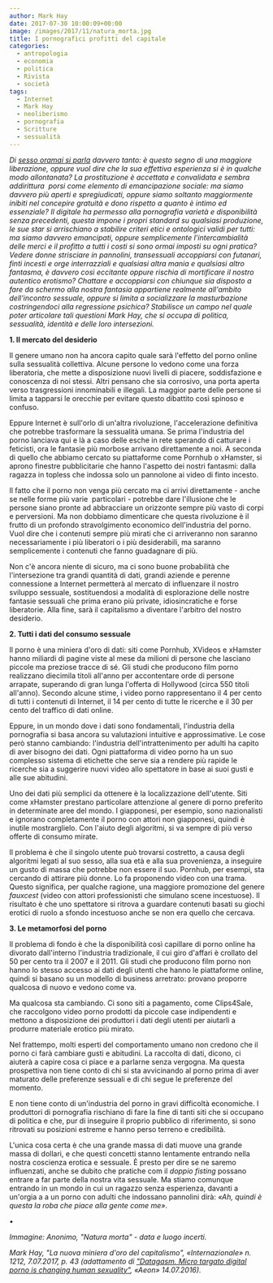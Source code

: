 ```yaml
---
author: Mark Hay
date: 2017-07-30 10:00:09+00:00
image: /images/2017/11/natura_morta.jpg
title: I pornografici profitti del capitale
categories:
  - antropologia
  - economia
  - politica
  - Rivista
  - società
tags:
  - Internet
  - Mark Hay
  - neoliberismo
  - pornografia
  - Scritture
  - sessualità
---
```


*Di [sesso oramai si parla](http://www.scritture.net/mag/le-parole-del-sesso-taciuto/) davvero tanto: è questo segno di una maggiore liberazione, oppure vuol dire che la sua effettiva esperienza si è in qualche modo allontanata? La prostituzione è accettata e convalidata e sembra addirittura  porsi come elemento di emancipazione sociale: ma siamo davvero più aperti e spregiudicati, oppure siamo soltanto maggiormente inibiti nel concepire gratuità e dono rispetto a quanto è intimo ed essenziale? Il digitale ha permesso alla pornografia varietà e disponibilità senza precedenti, questa impone i propri standard su qualsiasi produzione, le sue star si arrischiano a stabilire criteri etici e ontologici validi per tutti: ma siamo davvero emancipati, oppure semplicemente l'intercambialità delle merci e il profitto a tutti i costi si sono ormai imposti su ogni pratica? Vedere donne strisciare in pannolini, transessuali accoppiarsi con futanari, finti incesti e orge interrazziali e qualsiasi altra mania e qualsiasi altro fantasma, è davvero così eccitante oppure rischia di mortificare il nostro autentico erotismo? Chattare e accoppiarsi con chiunque sia disposto a fare da schermo alla nostra fantasia appartiene realmente all'ambito dell'incontro sessuale, oppure si limita a socializzare la masturbazione costringendoci alla regressione psichica? Stabilisce un campo nel quale poter articolare tali questioni Mark Hay, che si occupa di politica, sessualità, identità e delle loro intersezioni.*

**1. Il mercato del desiderio**

Il genere umano non ha ancora capito quale sarà l'effetto del porno online sulla sessualità collettiva. Alcune persone lo vedono come una forza liberatoria, che mette a disposizione nuovi livelli di piacere, soddisfazione e conoscenza di noi stessi. Altri pensano che sia corrosivo, una porta aperta verso trasgressioni innominabili e illegali. La maggior parte delle persone si limita a tapparsi le orecchie per evitare questo dibattito così spinoso e confuso.

Eppure Internet è sull'orlo di un'altra rivoluzione, l'accelerazione definitiva che potrebbe trasformare la sessualità umana. Se prima l'industria del porno lanciava qui e là a caso delle esche in rete sperando di catturare i feticisti, ora le fantasie più morbose arrivano direttamente a noi. A seconda di quello che abbiamo cercato su piattaforme come Pornhub o xHamster, si aprono finestre pubblicitarie che hanno l'aspetto dei nostri fantasmi: dalla ragazza in topless che indossa solo un pannolone ai video di finto incesto.

Il fatto che il porno non venga più cercato ma ci arrivi direttamente - anche se nelle forme più varie  particolari - potrebbe dare l'illusione che le persone siano pronte ad abbracciare un orizzonte sempre più vasto di corpi e perversioni. Ma non dobbiamo dimenticare che questa rivoluzione è il frutto di un profondo stravolgimento economico dell'industria del porno. Vuol dire che i contenuti sempre più mirati che ci arriveranno non saranno necessariamente i più liberatori o i più desiderabili, ma saranno semplicemente i contenuti che fanno guadagnare di più.

Non c'è ancora niente di sicuro, ma ci sono buone probabilità che l'intersezione tra grandi quantità di dati, grandi aziende e perenne connessione a Internet permetterà al mercato di influenzare il nostro sviluppo sessuale, sostituendosi a modalità di esplorazione delle nostre fantasie sessuali che prima erano più private, idiosincratiche e forse liberatorie. Alla fine, sarà il capitalismo a diventare l'arbitro del nostro desiderio.

**2. Tutti i dati del consumo sessuale**

Il porno è una miniera d'oro di dati: siti come Pornhub, XVideos e xHamster hanno miliardi di pagine viste al mese da milioni di persone che lasciano piccole ma preziose tracce di sé. Gli studi che producono film porno realizzano diecimila titoli all'anno per accontentare orde di persone arrapate, superando di gran lunga l'offerta di Hollywood (circa 550 titoli all'anno). Secondo alcune stime, i video porno rappresentano il 4 per cento di tutti i contenuti di Internet, il 14 per cento di tutte le ricerche e il 30 per cento del traffico di dati online.

Eppure, in un mondo dove i dati sono fondamentali, l'industria della pornografia si basa ancora su valutazioni intuitive e approssimative. Le cose però stanno cambiando: l'industria dell'intrattenimento per adulti ha capito di aver bisogno dei dati. Ogni piattaforma di video porno ha un suo complesso sistema di etichette che serve sia a rendere più rapide le ricerche sia a suggerire nuovi video allo spettatore in base ai suoi gusti e alle sue abitudini.

Uno dei dati più semplici da ottenere è la localizzazione dell'utente. Siti come xHamster prestano particolare attenzione al genere di porno preferito in determinate aree del mondo. I giapponesi, per esempio, sono nazionalisti e ignorano completamente il porno con attori non giapponesi, quindi è inutile mostrarglielo. Con l'aiuto degli algoritmi, si va sempre di più verso offerte di consumo mirate.

Il problema è che il singolo utente può trovarsi costretto, a causa degli algoritmi legati al suo sesso, alla sua età e alla sua provenienza, a inseguire un gusto di massa che potrebbe non essere il suo. Pornhub, per esempi, sta cercando di attirare più donne. Lo fa proponendo video con una trama. Questo significa, per qualche ragione, una maggiore promozione del genere *fauxcest* (video con attori professionisti che simulano scene incestuose). Il risultato è che uno spettatore si ritrova a guardare contenuti basati su giochi erotici di ruolo a sfondo incestuoso anche se non era quello che cercava.

**3. Le metamorfosi del porno**

Il problema di fondo è che la disponibilità così capillare di porno online ha divorato dall'interno l'industria tradizionale, il cui giro d'affari è crollato del 50 per cento tra il 2007 e il 2011. Gli studi che producono film porno non hanno lo stesso accesso ai dati degli utenti che hanno le piattaforme online, quindi si basano su un modello di business arretrato: provano proporre qualcosa di nuovo e vedono come va.

Ma qualcosa sta cambiando. Ci sono siti a pagamento, come Clips4Sale, che raccolgono video porno prodotti da piccole case indipendenti e mettono a disposizione dei produttori i dati degli utenti per aiutarli a produrre materiale erotico più mirato.

Nel frattempo, molti esperti del comportamento umano non credono che il porno ci farà cambiare gusti e abitudini. La raccolta di dati, dicono, ci aiuterà a capire cosa ci piace e a parlarne senza vergogna. Ma questa prospettiva non tiene conto di chi si sta avvicinando al porno prima di aver maturato delle preferenze sessuali e di chi segue le preferenze del momento.

E non tiene conto di un'industria del porno in gravi difficoltà economiche. I produttori di pornografia rischiano di fare la fine di tanti siti che si occupano di politica e che, pur di inseguire il proprio pubblico di riferimento, si sono ritrovati su posizioni estreme e hanno perso terreno e credibilità.

L'unica cosa certa è che una grande massa di dati muove una grande massa di dollari, e che questi concetti stanno lentamente entrando nella nostra coscienza erotica e sessuale. È presto per dire se ne saremo influenzati, anche se dubito che pratiche com il *doppio fisting* possano entrare a far parte della nostra vita sessuale. Ma stiamo comunque entrando in un mondo in cui un ragazzo senza esperienza, davanti a un'orgia a a un porno con adulti che indossano pannolini dirà: *«Ah, quindi è questa la roba che piace alla gente come me»*.

•

*Immagine: Anonimo, "Natura morta" - data e luogo incerti.*

*Mark Hay, "La nuova miniera d'oro del capitalismo", «Internazionale» n. 1212, 7.07.2017, p. 43 (adattamento di ["Datagasm. Micro targato digital porno is changing human sexuality"](https://aeon.co/essays/micro-targeted-digital-porn-is-changing-human-sexuality), «Aeon» 14.07.2016).*
